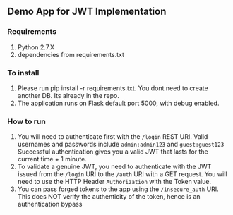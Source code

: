 ## Demo App for JWT Implementation

### Requirements
1. Python 2.7.X
2. dependencies from requirements.txt

### To install
1. Please run pip install -r requirements.txt. You dont need to create another DB. Its already in the repo.
2. The application runs on Flask default port 5000, with debug enabled. 

### How to run
1. You will need to authenticate first with the `/login` REST URI. Valid usernames and passwords include `admin:admin123` and `guest:guest123` Successful authentication gives you a valid JWT that lasts for the current time + 1 minute.
2. To validate a genuine JWT, you need to authenticate with the JWT issued from the `/login` URI to the `/auth` URI with a GET request. You will need to use the HTTP Header `Authorization` with the Token value. 
3. You can pass forged tokens to the app using the `/insecure_auth` URI. This does NOT verify the authenticity of the token, hence is an authentication bypass

